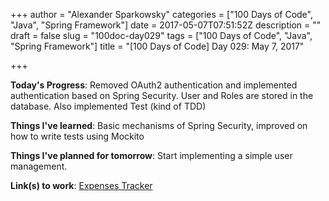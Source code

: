 +++
author = "Alexander Sparkowsky"
categories = ["100 Days of Code", "Java", "Spring Framework"]
date = 2017-05-07T07:51:52Z
description = ""
draft = false
slug = "100doc-day029"
tags = ["100 Days of Code", "Java", "Spring Framework"]
title = "[100 Days of Code] Day 029: May 7, 2017"

+++

**Today's Progress**: Removed OAuth2 authentication and implemented authentication based on Spring Security. User and Roles are stored in the database. Also implemented Test (kind of TDD)

**Things I've learned**: Basic mechanisms of Spring Security, improved on how to write tests using Mockito

**Things I've planned for tomorrow**: Start implementing a simple user management.

**Link(s) to work**: [Expenses Tracker](https://github.com/roamingthings/expenses-service/commit/7d8403148e02f4297a3e28916d17a644445ec040)

